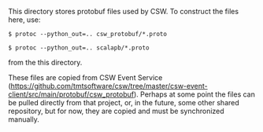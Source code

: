 This directory stores protobuf files used by CSW.  To construct the files here, use:

```
$ protoc --python_out=.. csw_protobuf/*.proto

$ protoc --python_out=.. scalapb/*.proto 
```

from the this directory.

These files are copied from CSW Event Service 
(https://github.com/tmtsoftware/csw/tree/master/csw-event-client/src/main/protobuf/csw_protobuf).
Perhaps at some point the files can be pulled directly from that project, or, in the future,
some other shared repository, but for now, they are copied and must be synchronized manually.

